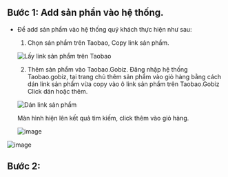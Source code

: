 ## Bước 1: Add sản phẩn vào hệ thống. 
- Để add sản phẩm vào hệ thống quý khách thực hiện như sau:
  1. Chọn sản phẩm trên Taobao, Copy link sản phẩm.
     
   ![Lấy link sản phẩm trên Taobao](https://github.com/gobizvn/gobiz-docs/assets/135328227/a145de3f-d7b2-4f8e-8a9f-61feefcd7179)

  2. Thêm sản phẩm vào Taobao.Gobiz.
     Đăng nhập hệ thống Taobao.gobiz, tại trang chủ thêm sản phẩm vào giỏ hàng bằng cách dán link sản phẩm vừa copy vào ô link sản phẩm trên Taobao.Gobiz 
      Click dán hoặc thêm.

  ![Dán link sản phẩm](https://github.com/gobizvn/gobiz-docs/assets/135328227/5c5ef8cb-155b-4913-b695-2a111ef054c8)

     Màn hình hiện lên kết quả tìm kiếm, click thêm vào giỏ hàng.
  
  ![image](https://github.com/gobizvn/gobiz-docs/assets/135328227/4381610f-19e5-4d74-af60-6f10bb87c9f9)

    
![image](https://github.com/gobizvn/gobiz-docs/assets/135328227/4f663a15-3258-4c7d-9729-75bd6a3f25d5)


## Bước 2: 
